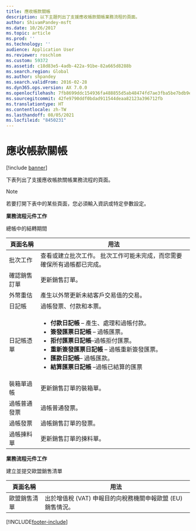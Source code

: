 ```yaml
---
title: 應收帳款關帳
description: 以下主題列出了支援應收帳款關帳業務流程的頁面。
author: ShivamPandey-msft
ms.date: 10/26/2017
ms.topic: article
ms.prod: ''
ms.technology: ''
audience: Application User
ms.reviewer: roschlom
ms.custom: 59372
ms.assetid: c18d83e5-4adb-422a-91be-82a665d8288b
ms.search.region: Global
ms.author: shpandey
ms.search.validFrom: 2016-02-28
ms.dyn365.ops.version: AX 7.0.0
ms.openlocfilehash: 7fb8699ddc154936fa488855d5ab48474fd7ae3fba5be7bdb9e149eb61d64480
ms.sourcegitcommit: 42fe9790ddf0bdad911544deaa82123a396712fb
ms.translationtype: HT
ms.contentlocale: zh-TW
ms.lasthandoff: 08/05/2021
ms.locfileid: "8450231"
---
```

# <a name="close-accounts-receivable"></a>應收帳款關帳

[!include [banner](../includes/banner.md)]

下表列出了支援應收帳款關帳業務流程的頁面。

> [!NOTE] 
> 若要打開下表中的某些頁面，您必須輸入資訊或特定參數設定。

**業務流程元件工作**                   

總帳中的結轉期間

| 頁面名稱                            | 用法                                                                                      |
|--------------------------------------|--------------------------------------------------------------------------------------------|
|批次工作                             | 查看或建立批次工作。 批次工作可能未完成，而您需要確保所有過帳都已完成。                                                                                                               |
|確認銷售訂單                   | 更新銷售訂單。                                                                       |
|外幣重估          | 產生以外幣更新未結客戶交易值的交易。                                                                                                                         |
| 日記帳                              | 過帳發票、付款和本票。                                             |
| 日記帳憑單                      |<ul><li>**付款日記帳** – 產生、處理和過帳付款。</li><li>**簽發匯票日記帳** – 過帳匯票。</li><li>**拒付匯票日記帳**–過帳拒付匯票。</li><li>**重新簽發匯票日記帳** – 過帳重新簽發匯票。</li><li>**匯款日記帳**– 過帳匯款。</li><li>**結算匯票日記帳** –過帳已結算的匯票</li></ul>                   |
| 裝箱單過帳                 | 更新銷售訂單的裝箱單。                                                     |
| 過帳普通發票               | 過帳普通發票。                                                                   |
| 過帳發票                      | 過帳銷售訂單的發票。                                                            |
| 過帳揀料單                 |更新銷售訂單的揀料單。                                                      |

**業務流程元件工作**   

建立並提交歐盟銷售清單

| 頁面名稱                            | 用法                                                                                      |
|--------------------------------------|--------------------------------------------------------------------------------------------|
|歐盟銷售清單                         | 出於增值稅 (VAT) 申報目的向稅務機關申報歐盟 (EU) 銷售情況。                                                                                                                           |








[!INCLUDE[footer-include](../../includes/footer-banner.md)]